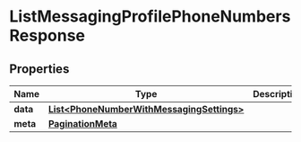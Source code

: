 

# ListMessagingProfilePhoneNumbersResponse


## Properties

| Name | Type | Description | Notes |
|------------ | ------------- | ------------- | -------------|
|**data** | [**List&lt;PhoneNumberWithMessagingSettings&gt;**](PhoneNumberWithMessagingSettings.md) |  |  [optional] |
|**meta** | [**PaginationMeta**](PaginationMeta.md) |  |  [optional] |




